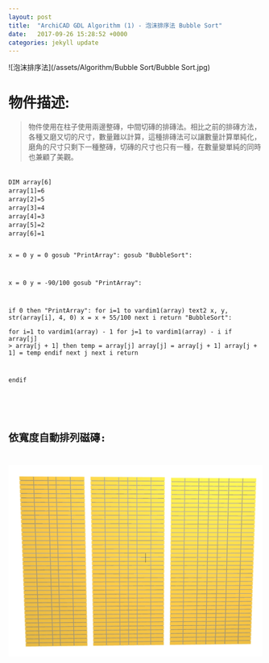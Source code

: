 ```yaml
---
layout: post
title:  "ArchiCAD GDL Algorithm (1) - 泡沫排序法 Bubble Sort"
date:   2017-09-26 15:28:52 +0000
categories: jekyll update
---
```


![泡沫排序法](/assets/Algorithm/Bubble Sort/Bubble Sort.jpg)

# 物件描述:  
> 物件使用在柱子使用兩邊整磚，中間切磚的排磚法。相比之前的排磚方法，各種又磨又切的尺寸，數量難以計算，這種排磚法可以讓數量計算單純化，磨角的尺寸只剩下一種整磚，切磚的尺寸也只有一種，在數量變單純的同時也兼顧了美觀。  

<code>
DIM array[6]
array[1]=6
array[2]=5
array[3]=4
array[4]=3
array[5]=2
array[6]=1


x = 0
y = 0
gosub "PrintArray":
gosub "BubbleSort":

x = 0
y = -90/100
gosub "PrintArray":

if 0 then
"PrintArray":
	for i=1 to vardim1(array) 
		text2 x, y, str(array[i], 4, 0)
		x = x + 55/100
	next i
return
"BubbleSort":	
	for i=1 to vardim1(array) - 1
		for j=1 to vardim1(array) - i
			if array[j] > array[j + 1] then
				temp = array[j]
				array[j] = array[j + 1]
				array[j + 1] = temp
			endif
		next j
	next i
return

endif

<code/>


# 依寬度自動排列磁磚:
![自動排列](/assets/ColumnTileWork/ColumnTileworkAutoArrangement.jpg)



[帶路雞Pro-App-Store]: https://appsto.re/tw/kp-Sfb.i
[帶路雞-App-Store]: https://appsto.re/tw/amD6eb.i

